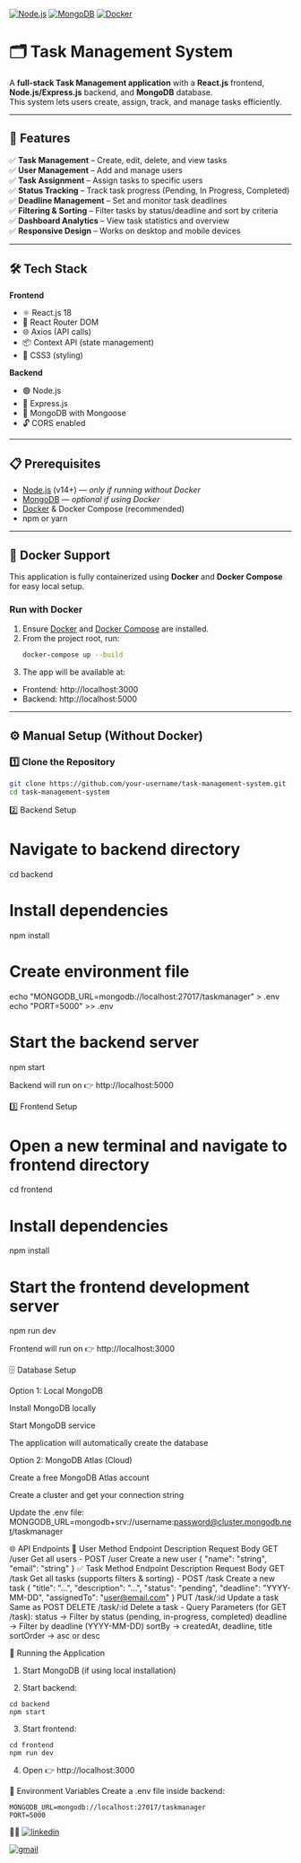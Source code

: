 [![Node.js](https://img.shields.io/badge/Node.js-18.x-green?logo=node.js)](https://nodejs.org/)
[![MongoDB](https://img.shields.io/badge/MongoDB-Atlas%20or%20Local-green?logo=mongodb)](https://mongodb.com/)
[![Docker](https://img.shields.io/badge/Docker-Compose-blue?logo=docker)](https://docker.com/)

# 🗂️ Task Management System

A **full-stack Task Management application** with a **React.js** frontend, **Node.js/Express.js** backend, and **MongoDB** database.  
This system lets users create, assign, track, and manage tasks efficiently.

---

## 🚀 Features
✅ **Task Management** – Create, edit, delete, and view tasks  
✅ **User Management** – Add and manage users  
✅ **Task Assignment** – Assign tasks to specific users  
✅ **Status Tracking** – Track task progress (Pending, In Progress, Completed)  
✅ **Deadline Management** – Set and monitor task deadlines  
✅ **Filtering & Sorting** – Filter tasks by status/deadline and sort by criteria  
✅ **Dashboard Analytics** – View task statistics and overview  
✅ **Responsive Design** – Works on desktop and mobile devices

---

## 🛠️ Tech Stack
**Frontend**
- ⚛️ React.js 18  
- 🔀 React Router DOM  
- 🌐 Axios (API calls)  
- 📦 Context API (state management)  
- 🎨 CSS3 (styling)

**Backend**
- 🟢 Node.js  
- 🚂 Express.js  
- 🍃 MongoDB with Mongoose  
- 🔓 CORS enabled

---

## 📋 Prerequisites

- [Node.js](https://nodejs.org/) (v14+) — *only if running without Docker*
- [MongoDB](https://www.mongodb.com/) — *optional if using Docker*
- [Docker](https://www.docker.com/) & Docker Compose (recommended)
- npm or yarn

---
## 🐳 Docker Support

This application is fully containerized using **Docker** and **Docker Compose** for easy local setup.

### Run with Docker

1. Ensure [Docker](https://www.docker.com/) and [Docker Compose](https://docs.docker.com/compose/) are installed.
2. From the project root, run:
   ```bash
   docker-compose up --build
   ```
3. The app will be available at:
* Frontend: http://localhost:3000
* Backend: http://localhost:5000
---

## ⚙️ Manual Setup (Without Docker)

### 1️⃣ Clone the Repository
```bash
git clone https://github.com/your-username/task-management-system.git
cd task-management-system
```
2️⃣ Backend Setup
# Navigate to backend directory
cd backend

# Install dependencies
npm install

# Create environment file
echo "MONGODB_URL=mongodb://localhost:27017/taskmanager" > .env
echo "PORT=5000" >> .env

# Start the backend server
npm start

Backend will run on 👉 http://localhost:5000

3️⃣ Frontend Setup
# Open a new terminal and navigate to frontend directory
cd frontend

# Install dependencies
npm install

# Start the frontend development server
npm run dev

Frontend will run on 👉 http://localhost:3000

🗄️ Database Setup

Option 1: Local MongoDB

Install MongoDB locally

Start MongoDB service

The application will automatically create the database

Option 2: MongoDB Atlas (Cloud)

Create a free MongoDB Atlas
 account

Create a cluster and get your connection string

Update the .env file:
MONGODB_URL=mongodb+srv://username:password@cluster.mongodb.net/taskmanager

🌐 API Endpoints
👤 User
Method	Endpoint	Description	Request Body
GET	/user	Get all users	-
POST	/user	Create a new user	{ "name": "string", "email": "string" }
✅ Task
Method	Endpoint	Description	Request Body
GET	/task	Get all tasks (supports filters & sorting)	-
POST	/task	Create a new task	{ "title": "...", "description": "...", "status": "pending", "deadline": "YYYY-MM-DD", "assignedTo": "user@email.com" }
PUT	/task/:id	Update a task	Same as POST
DELETE	/task/:id	Delete a task	-
Query Parameters (for GET /task):
status → Filter by status (pending, in-progress, completed)
deadline → Filter by deadline (YYYY-MM-DD)
sortBy → createdAt, deadline, title
sortOrder → asc or desc

🏃 Running the Application

1. Start MongoDB (if using local installation)

2. Start backend:
```
cd backend
npm start
```

3. Start frontend:
```
cd frontend
npm run dev
```

4. Open 👉 http://localhost:3000
  
🔧 Environment Variables
Create a .env file inside backend:
```
MONGODB_URL=mongodb://localhost:27017/taskmanager
PORT=5000
```
🙋‍♂️ 
[![linkedin](https://img.shields.io/badge/linkedin-0A66C2?style=for-the-badge&logo=linkedin&logoColor=white)](https://www.linkedin.com/in/aryan-sinha-877698212/)

[![gmail](https://img.shields.io/badge/gmail-EA4335?style=for-the-badge&logo=gmail&logoColor=white)](mailto:aryan.sinha1818@gmail.com)
